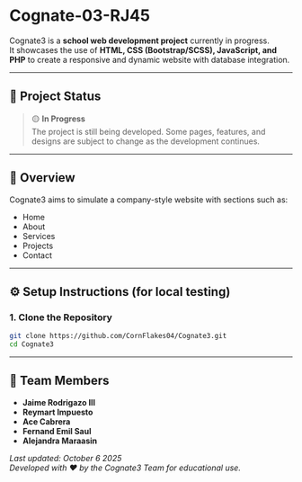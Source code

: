 # Cognate-03-RJ45

Cognate3 is a **school web development project** currently in progress.  
It showcases the use of **HTML, CSS (Bootstrap/SCSS), JavaScript, and PHP** to create a responsive and dynamic website with database integration.

---

## 🚧 Project Status

> 🟡 **In Progress**  
> The project is still being developed. Some pages, features, and designs are subject to change as the development continues.

---

## 🧩 Overview

Cognate3 aims to simulate a company-style website with sections such as:
- Home  
- About  
- Services  
- Projects  
- Contact  

---

## ⚙️ Setup Instructions (for local testing)

### 1. Clone the Repository
```bash
git clone https://github.com/CornFlakes04/Cognate3.git
cd Cognate3
```
---

## 👥 Team Members

- **Jaime Rodrigazo III**
- **Reymart Impuesto**
- **Ace Cabrera**  
- **Fernand Emil Saul**  
- **Alejandra Maraasin**


*Last updated: October 6 2025*  
*Developed with ❤️ by the Cognate3 Team for educational use.*

